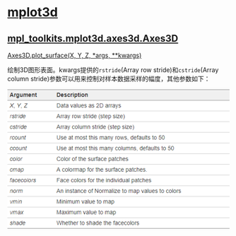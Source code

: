 # [mplot3d](https://matplotlib.org/3.1.0/api/toolkits/mplot3d.html)

## [mpl_toolkits.mplot3d.axes3d.Axes3D](https://matplotlib.org/3.1.0/api/_as_gen/mpl_toolkits.mplot3d.axes3d.Axes3D.html)

[Axes3D.plot_surface(X, Y, Z, *args, **kwargs)](https://matplotlib.org/mpl_toolkits/mplot3d/tutorial.html)

绘制3D图形表面。kwargs提供的`rstride`(Array row stride)和`cstride`(Array column
stride)参数可以用来控制对样本数据采样的幅度，其他参数如下：

![](surface_plot_argument.png)
